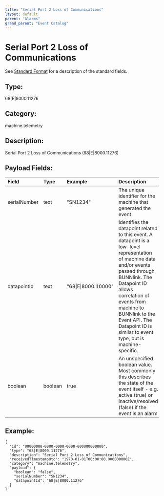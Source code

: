 ```yaml
---
title: "Serial Port 2 Loss of Communications"
layout: default
parent: "Alarms"
grand_parent: "Event Catalog"
---
```


# Serial Port 2 Loss of Communications

See [Standard Format](/event-subscriptions/event-format) for a description of the standard fields.

## Type:

68\|E\|8000.11276

## Category:

machine.telemetry

## Description: 

Serial Port 2 Loss of Communications (68\|E\|8000.11276)

## Payload Fields:

| Field | Type | Example | Description |
|:------|:-----|:--------|:------------|
| serialNumber | text | "SN1234" | The unique identifier for the machine that generated the event |
| datapointId | text | "68\|E\|8000.10000" | Identifies the datapoint related to this event. A datapoint is a low-level representation of machine data and/or events passed through BUNNlink. The Datapoint ID allows correlation of events from machine to BUNNlink to the Event API. The Datapoint ID is similar to event type, but is machine-specific. |
| boolean | boolean | true | An unspecified boolean value. Most commonly this describes the state of the event itself - e.g. active (true) or inactive/resolved (false) if the event is an alarm |

## Example:

```
{
  "id": "00000000-0000-0000-0000-000000000000",
  "type": "68|E|8000.11276",
  "description": "Serial Port 2 Loss of Communications",
  "receivedTimestampUtc": "1970-01-01T00:00:00.000000000Z",
  "category": "machine.telemetry",
  "payload": {
    "boolean": "false",
    "serialNumber": "SN1234",
    "datapointId": "68|E|8000.11276"
  }
}
```
